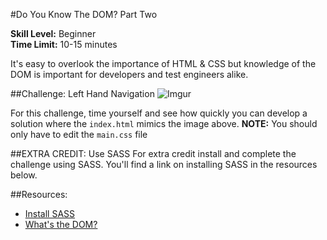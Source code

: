 #Do You Know The DOM? Part Two

__Skill Level:__ Beginner  
__Time Limit:__ 10-15 minutes

It's easy to overlook the importance of HTML & CSS but knowledge of the DOM is important for developers and test engineers alike.

##Challenge: Left Hand Navigation
![Imgur](http://i.imgur.com/xij4vJT.jpg)

For this challenge, time yourself and see how quickly you can develop a solution where the `index.html` mimics the image above. __NOTE:__ You should only have to edit the `main.css` file

##EXTRA CREDIT: Use SASS
For extra credit install and complete the challenge using SASS. You'll find a link on installing SASS in the resources below.

##Resources:
  - [Install SASS](http://sass-lang.com/install)
  - [What's the DOM?](https://developer.mozilla.org/en-US/docs/Web/API/Document_Object_Model/Introduction)

